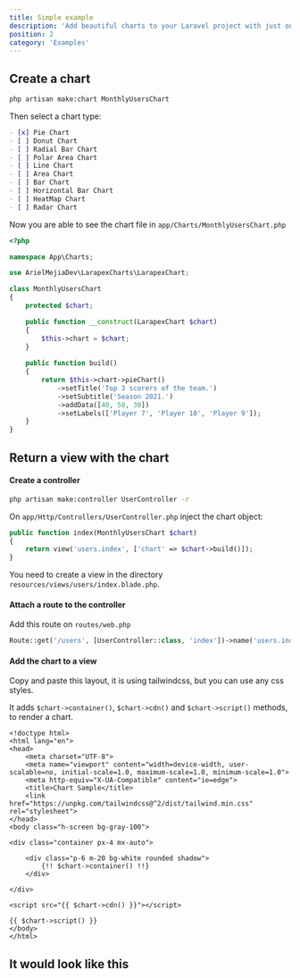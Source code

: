 ```yaml
---
title: Simple example
description: 'Add beautiful charts to your Laravel project with just one facade.'
position: 2
category: 'Examples'
---
```


## Create a chart

```bash
php artisan make:chart MonthlyUsersChart
```

Then select a chart type:

```markdown
- [x] Pie Chart
- [ ] Donut Chart
- [ ] Radial Bar Chart
- [ ] Polar Area Chart
- [ ] Line Chart
- [ ] Area Chart
- [ ] Bar Chart
- [ ] Horizontal Bar Chart
- [ ] HeatMap Chart
- [ ] Radar Chart
```

Now you are able to see the chart file in `app/Charts/MonthlyUsersChart.php`

```php
<?php

namespace App\Charts;

use ArielMejiaDev\LarapexCharts\LarapexChart;

class MonthlyUsersChart
{
    protected $chart;

    public function __construct(LarapexChart $chart)
    {
        $this->chart = $chart;
    } 
   
    public function build()
    {
        return $this->chart->pieChart()
            ->setTitle('Top 3 scorers of the team.')
            ->setSubtitle('Season 2021.')
            ->addData([40, 50, 30])
            ->setLabels(['Player 7', 'Player 10', 'Player 9']);
    }
}
```

## Return a view with the chart

#### Create a controller

```bash
php artisan make:controller UserController -r
```
On `app/Http/Controllers/UserController.php` inject the chart object:

```php
public function index(MonthlyUsersChart $chart)
{
    return view('users.index', ['chart' => $chart->build()]);
} 
```

<alert type="warning">

You need to create a view in the directory `resources/views/users/index.blade.php`.

</alert>

#### Attach a route to the controller

Add this route on `routes/web.php`

```php
Route::get('/users', [UserController::class, 'index'])->name('users.index');
```

#### Add the chart to a view

Copy and paste this layout, it is using tailwindcss, but you can use any css styles.

It adds `$chart->container()`, `$chart->cdn()` and `$chart->script()` methods, to render a chart.

```php[resources/views/chart.blade.php]
<!doctype html>
<html lang="en">
<head>
    <meta charset="UTF-8">
    <meta name="viewport" content="width=device-width, user-scalable=no, initial-scale=1.0, maximum-scale=1.0, minimum-scale=1.0">
    <meta http-equiv="X-UA-Compatible" content="ie=edge">
    <title>Chart Sample</title>
    <link href="https://unpkg.com/tailwindcss@^2/dist/tailwind.min.css" rel="stylesheet">
</head>
<body class="h-screen bg-gray-100">

<div class="container px-4 mx-auto">

    <div class="p-6 m-20 bg-white rounded shadow">
        {!! $chart->container() !!}
    </div>

</div>

<script src="{{ $chart->cdn() }}"></script>

{{ $chart->script() }}
</body>
</html>
```

## It would look like this

<pie-chart></pie-chart>
